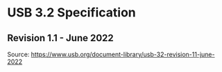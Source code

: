 # USB 3.2 Specification

## Revision 1.1 - June 2022

Source: https://www.usb.org/document-library/usb-32-revision-11-june-2022